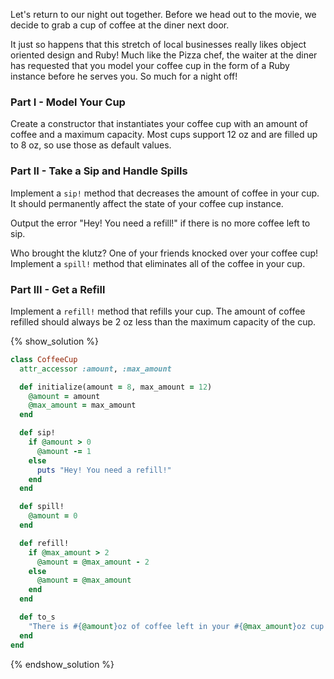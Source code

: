 Let's return to our night out together. Before we head out to the movie, we 
decide to grab a cup of coffee at the diner next door.

It just so happens that this stretch of local businesses really likes object oriented design and Ruby!
Much like the Pizza chef, the waiter at the diner has requested that you model your coffee
cup in the form of a Ruby instance before he serves you. So much for a night
off!

### Part I - Model Your Cup

Create a constructor that instantiates your coffee cup with an amount of coffee
and a maximum capacity. Most cups support 12 oz and are filled up to 8 oz, so
use those as default values.

### Part II - Take a Sip and Handle Spills

Implement a `sip!` method that decreases the amount of coffee in your cup. It
should permanently affect the state of your coffee cup instance.

Output the error "Hey! You need a refill!" if there is no more coffee left to
sip.

Who brought the klutz? One of your friends knocked over your coffee cup!
Implement a `spill!` method that eliminates all of the coffee in your cup.

### Part III - Get a Refill

Implement a `refill!` method that refills your cup. The amount of coffee
refilled should always be 2 oz less than the maximum capacity of the cup.

{% show_solution %}
```ruby
class CoffeeCup
  attr_accessor :amount, :max_amount

  def initialize(amount = 8, max_amount = 12)
    @amount = amount
    @max_amount = max_amount
  end

  def sip!
    if @amount > 0
      @amount -= 1
    else
      puts "Hey! You need a refill!"
    end
  end

  def spill!
    @amount = 0
  end

  def refill!
    if @max_amount > 2
      @amount = @max_amount - 2
    else
      @amount = @max_amount
    end
  end

  def to_s
    "There is #{@amount}oz of coffee left in your #{@max_amount}oz cup."
  end
end
```
{% endshow_solution %}
